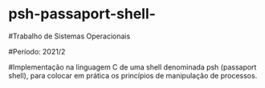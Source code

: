 # psh-passaport-shell-
#Trabalho de Sistemas Operacionais

#Período: 2021/2

#Implementação na linguagem C de uma shell denominada psh (passaport shell), para colocar em prática os princípios de manipulação de processos.
